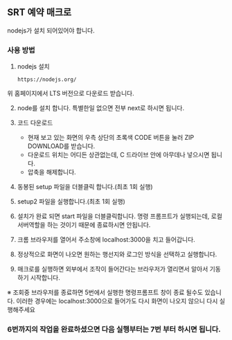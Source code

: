 ## SRT 예약 매크로

nodejs가 설치 되어있어야 합니다.

### 사용 방법

1. nodejs 설치

   ```
   https://nodejs.org/
   ```

위 홈페이지에서 LTS 버전으로 다운로드 받습니다.

2. node를 설치 합니다. 특별한일 없으면 전부 next로 하시면 됩니다.

3. 코드 다운로드

   - 현재 보고 있는 화면의 우측 상단의 초록색 CODE 버튼을 눌러 ZIP DOWNLOAD를 받습니다.
   - 다운로드 위치는 어디든 상관없는데, C 드라이브 안에 아무데나 넣으시면 됩니다.
   - 압축을 해제합니다.

4. 동봉된 setup 파일을 더블클릭 합니다.(최초 1회 실행)
5. setup2 파일을 실행합니다.(최초 1회 실행)
6. 설치가 완료 되면 start 파일을 더블클릭합니다. 명령 프롬프트가 실행되는데, 로컬 서버역할을 하는 것이기 때문에 종료하시면 안됩니다.

7. 크롬 브라우저를 열어서 주소창에 localhost:3000을 치고 들어갑니다.
8. 정상적으로 화면이 나오면 원하는 행선지와 로그인 방식을 선택하고 실행합니다.
9. 매크로를 실행하면 외부에서 조작이 들어간다는 브라우저가 열리면서 알아서 기동하기 시작합니다.

※ 조회중 브라우저를 종료하면 5번에서 실행한 명령프롬프트 창이 종료 될수도 있습니다. 이러한 경우에는 localhost:3000으로 들어가도 다시 화면이 나오지 않으니 다시 실행해주세요

### 6번까지의 작업을 완료하셨으면 다음 실행부터는 7번 부터 하시면 됩니다.
